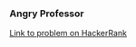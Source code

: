 
<h3>Angry Professor</h3>

[Link to problem on HackerRank](https://www.hackerrank.com/challenges/angry-professor/problem)
